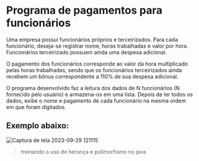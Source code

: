 # Programa de pagamentos para funcionários
Uma empresa possui funcionários próprios e terceirizados.
Para cada funcionário, deseja-se registrar nome, horas
trabalhadas e valor por hora. Funcionários terceirizado
possuem ainda uma despesa adicional.

O pagamento dos funcionários corresponde ao valor da hora
multiplicado pelas horas trabalhadas, sendo que os
funcionários terceirizados ainda recebem um bônus
correspondente a 110% de sua despesa adicional.

O programa desenvolvido faz a leitura dos dados de N funcionários (N
fornecido pelo usuário) e armazena-os em uma lista. Depois
de ler todos os dados, exibe o nome e pagamento de cada
funcionário na mesma ordem em que foram digitados.

## Exemplo abaixo:
![Captura de tela 2023-09-29 121115](https://github.com/andreyferraz/empresa-funcionarios/assets/60530398/4ac1755c-a65e-434d-84aa-ee7d2c55c71b)

> treinando o uso de herança e polimorfismo no java


